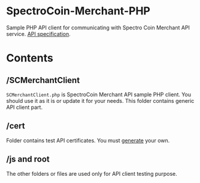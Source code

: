 SpectroCoin-Merchant-PHP
========================

Sample PHP API client for communicating with Spectro Coin Merchant API service. [API specification](http://spectrofinance.github.io/SpectroCoin-Merchant-API/).

# Contents

## /SCMerchantClient

`SCMerchantClient.php` is SpectroCoin Merchant API sample PHP client. You should use it as it is or update it for your needs. This folder contains generic API client part.

## /cert

Folder contains test API certificates. You must [generate](http://spectrofinance.github.io/SpectroCoin-Merchant-API/#merchant-key-pair) your own.

## /js and root

The other folders or files are used only for API client testing purpose.
